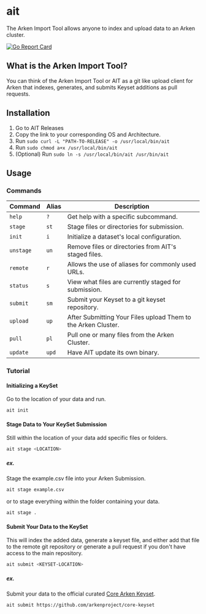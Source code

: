 # ait

The Arken Import Tool allows anyone to index and upload data to an Arken
cluster.

[![Go Report Card](https://goreportcard.com/badge/github.com/arkenproject/ait)](https://goreportcard.com/report/github.com/arkenproject/ait)

## What is the Arken Import Tool?

You can think of the Arken Import Tool or AIT as a git like upload client for
Arken that indexes, generates, and submits Keyset additions as pull requests.

## Installation

1. Go to AIT Releases
2. Copy the link to your corresponding OS and Architecture.
3. Run `sudo curl -L "PATH-TO-RELEASE" -o /usr/local/bin/ait`
4. Run `sudo chmod a+x /usr/local/bin/ait`
5. (Optional) Run `sudo ln -s /usr/local/bin/ait /usr/bin/ait`

## Usage

### Commands

| Command             |  Alias  | Description                                                                |
| ------------------- | ------- | -------------------------------------------------------------------------- |
| `help`              | `?`     | Get help with a specific subcommand.                                       |
| `stage`             | `st`    | Stage files or directories for submission.                            |
| `init`              | `i`     | Initialize a dataset's local configuration.                                |
| `unstage`           | `un`    | Remove files or directories from AIT's staged files.                       |
| `remote`            | `r`     | Allows the use of aliases for commonly used URLs.                          |
| `status`            | `s`     | View what files are currently staged for submission.                       |
| `submit`            | `sm`    | Submit your Keyset to a git keyset repository.                             |
| `upload`            | `up`    | After Submitting Your Files upload Them to the Arken Cluster.              |
| `pull`              | `pl`    | Pull one or many files from the Arken Cluster.                             |
| `update`            | `upd`   | Have AIT update its own binary.                                            |

### Tutorial

#### Initializing a KeySet

Go to the location of your data and run.

```bash
ait init
```

#### Stage Data to Your KeySet Submission

Still within the location of your data add specific files or folders.

```bash
ait stage <LOCATION>
```

##### ex.

Stage the example.csv file into your Arken Submission.

```bash
ait stage example.csv
```

or to stage everything within the folder containing your data.

```bash
ait stage .
```

#### Submit Your Data to the KeySet

This will index the added data, generate a keyset file, and either add that file
to the remote git repository or generate a pull request if you don't have access
to the main repository.

```bash
ait submit <KEYSET-LOCATION>
```

##### ex.

Submit your data to the official
curated [Core Arken Keyset](https://github.com/arkenproject/core-keyset).

```bash
ait submit https://github.com/arkenproject/core-keyset
```
